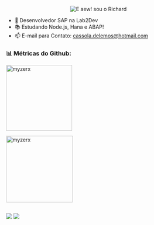 <p align="center">
  <img src="https://github.com/myzerx/myzerx/raw/main/assets/header-github.gif" alt="E aew! sou o Richard">
</p>


- 🔭 Desenvolvedor SAP na Lab2Dev
- 📚 Estudando Node.js, Hana e ABAP!
- 📫 E-mail para Contato: cassola.delemos@hotmail.com

<h3 align="left"> 📊 Métricas do Github: </h3>
<div align="left">
  <a href="https://github.com/myzerx">
  <p><img align="center" height="180em" src="https://github-readme-stats.vercel.app/api?username=myzerx&show_icons=true&locale=en" alt="myzerx" /></p>

<p><img align="center" height="182em" src="https://github-readme-stats.vercel.app/api/top-langs/?username=myzerx&layout=compact&langs_count=7&" alt="myzerx" /></p>
</div>
  
 ##
 
<div> 
  <a href="https://www.instagram.com/myzerx/" target="_blank"><img src="https://img.shields.io/badge/-Instagram-%23E4405F?style=for-the-badge&logo=instagram&logoColor=white" target="_blank"></a>
  <a href="https://www.linkedin.com/in/richardcassola/" target="_blank"><img src="https://img.shields.io/badge/-LinkedIn-%230077B5?style=for-the-badge&logo=linkedin&logoColor=white" target="_blank"></a> 
 
</div>

  

